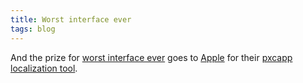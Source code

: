 ```yaml
---
title: Worst interface ever
tags: blog
---
```


And the prize for [worst interface ever](/system/images/legacy/pcxapp-worst-interface-ever.png) goes to [Apple](http://www.apple.com/) for their [pxcapp localization tool](http://developer.apple.com/intl/localization/tools.html).
